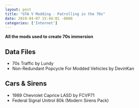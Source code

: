 ```yaml
--- 
layout: post
title: "GTA V Modding - Patrolling in the 70s"
date: 2019-04-07 15:44:01 -0600
categories: ['Internet']
--- 
```


__All the mods used to create 70s immersion__

## Data Files 
* 70s Traffic by Lundy
* Non-Redundant Popcycle For Modded Vehicles by DevinKan


## Cars & Sirens 
* 1989 Chevrolet Caprice LASD by FCVP71
* Federal Signal Unitrol 80k (Modern Sirens Pack)
